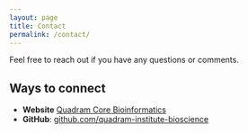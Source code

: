 ```yaml
---
layout: page
title: Contact
permalink: /contact/
---
```


Feel free to reach out if you have any questions or comments.

## Ways to connect

- **Website** [Quadram Core Bioinformatics](https://quadram.ac.uk/support_groups/core-bioinformatics/?utm_source=rss&utm_medium=rss&utm_campaign=core-bioinformatics)
- **GitHub**: [github.com/quadram-institute-bioscience](https://github.com/quadram-institute-bioscience)
